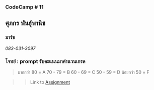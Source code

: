 ### CodeCamp # 11  

## **ศุภกร พันธุ์พานิช**  
### มาร์ช
*083-031-3097*  

### โจทย์ : prompt รับคะแนนมาคำนวนเกรด
> มากกว่า 80 = A
> 70 - 79 = B
> 60 - 69 = C
> 50 - 59 = D
> น้อยกว่า 50 = F

>> Link to [Assignment]()